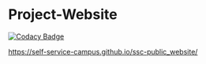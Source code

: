 # Project-Website

[![Codacy Badge](https://api.codacy.com/project/badge/Grade/9a6a3a8bf2904f81af71d085192e13a9)](https://app.codacy.com/gh/Self-Service-Campus/ssc-proj_website?utm_source=github.com&utm_medium=referral&utm_content=Self-Service-Campus/ssc-proj_website&utm_campaign=Badge_Grade_Settings)

https://self-service-campus.github.io/ssc-public_website/

